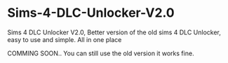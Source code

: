 # Sims-4-DLC-Unlocker-V2.0
Sims 4 DLC Unlocker V2.0, Better version of the old sims 4 DLC Unlocker, easy to use and simple. All in one place

COMMING SOON.. You can still use the old version it works fine.
